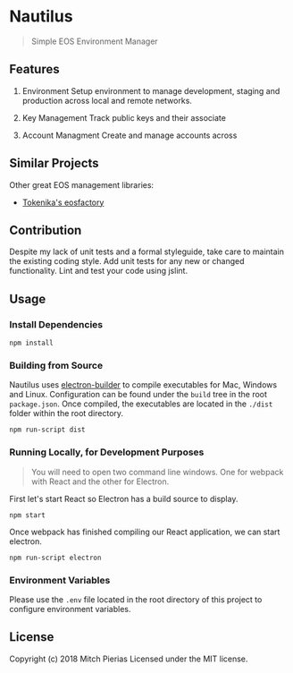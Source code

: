 # Nautilus
> Simple EOS Environment Manager

## Features
1. Environment
Setup environment to manage development, staging and production across local and remote networks.

2. Key Management
Track public keys and their associate

3. Account Managment
Create and manage accounts across

## Similar Projects
Other great EOS management libraries:
* [Tokenika's eosfactory](https://github.com/tokenika/eosfactory)

## Contribution
Despite my lack of unit tests and a formal styleguide, take care to maintain the existing coding style. Add unit tests for any new or changed functionality. Lint and test your code using jslint.

## Usage

### Install Dependencies
```
npm install
```

### Building from Source
Nautilus uses [electron-builder](https://www.electron.build/) to compile executables for Mac, Windows and Linux. Configuration can be found under the `build` tree in the root `package.json`. Once compiled, the executables are located in the `./dist` folder within the root directory.
```
npm run-script dist
```

### Running Locally, for Development Purposes
> You will need to open two command line windows. One for webpack with React and the other for Electron.

First let's start React so Electron has a build source to display.
```
npm start
```

Once webpack has finished compiling our React application, we can start electron.
```
npm run-script electron
```

### Environment Variables
Please use the `.env` file located in the root directory of this project to configure environment variables.

## License
Copyright (c) 2018 Mitch Pierias
Licensed under the MIT license.